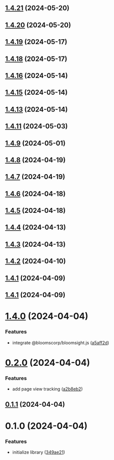 

## [1.4.21](https://github.com/bloomscorp/ngx-bloomsight/compare/v1.4.20...v1.4.21) (2024-05-20)

## [1.4.20](https://github.com/bloomscorp/ngx-bloomsight/compare/v1.4.19...v1.4.20) (2024-05-20)

## [1.4.19](https://github.com/bloomscorp/ngx-bloomsight/compare/v1.4.18...v1.4.19) (2024-05-17)

## [1.4.18](https://github.com/bloomscorp/ngx-bloomsight/compare/v1.4.16...v1.4.18) (2024-05-17)

## [1.4.16](https://github.com/bloomscorp/ngx-bloomsight/compare/v1.4.15...v1.4.16) (2024-05-14)

## [1.4.15](https://github.com/bloomscorp/ngx-bloomsight/compare/v1.4.13...v1.4.15) (2024-05-14)

## [1.4.13](https://github.com/bloomscorp/ngx-bloomsight/compare/v1.4.11...v1.4.13) (2024-05-14)

## [1.4.11](https://github.com/bloomscorp/ngx-bloomsight/compare/v1.4.9...v1.4.11) (2024-05-03)

## [1.4.9](https://github.com/bloomscorp/ngx-bloomsight/compare/v1.4.8...v1.4.9) (2024-05-01)

## [1.4.8](https://github.com/bloomscorp/ngx-bloomsight/compare/v1.4.7...v1.4.8) (2024-04-19)

## [1.4.7](https://github.com/bloomscorp/ngx-bloomsight/compare/v1.4.6...v1.4.7) (2024-04-19)

## [1.4.6](https://github.com/bloomscorp/ngx-bloomsight/compare/v1.4.5...v1.4.6) (2024-04-18)

## [1.4.5](https://github.com/bloomscorp/ngx-bloomsight/compare/v1.4.4...v1.4.5) (2024-04-18)

## [1.4.4](https://github.com/bloomscorp/ngx-bloomsight/compare/v1.4.3...v1.4.4) (2024-04-13)

## [1.4.3](https://github.com/bloomscorp/ngx-bloomsight/compare/v1.4.2...v1.4.3) (2024-04-13)

## [1.4.2](https://github.com/bloomscorp/ngx-bloomsight/compare/v1.4.1...v1.4.2) (2024-04-10)

## [1.4.1](https://github.com/bloomscorp/ngx-bloomsight/compare/v1.4.0...v1.4.1) (2024-04-09)

## [1.4.1](https://github.com/bloomscorp/ngx-bloomsight/compare/v1.4.0...v1.4.1) (2024-04-09)

# [1.4.0](https://github.com/bloomscorp/ngx-bloomsight/compare/v0.2.0...v1.4.0) (2024-04-04)


### Features

* integrate @bloomscorp/bloomsight.js ([a5aff2d](https://github.com/bloomscorp/ngx-bloomsight/commit/a5aff2d181204571d9ac46579660d5c8926c8923))

# [0.2.0](https://github.com/bloomscorp/ngx-bloomsight/compare/v0.1.1...v0.2.0) (2024-04-04)


### Features

* add page view tracking ([a2b8eb2](https://github.com/bloomscorp/ngx-bloomsight/commit/a2b8eb21fbba701f701fd9a8d4860c5213562a67))

## [0.1.1](https://github.com/bloomscorp/ngx-bloomsight/compare/v0.1.0...v0.1.1) (2024-04-04)

# 0.1.0 (2024-04-04)


### Features

* initialize library ([349ae21](https://github.com/bloomscorp/ngx-bloomsight/commit/349ae2193474f521d58c0d0c41d99b864cea7327))
